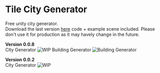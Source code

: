 # Tile City Generator 
Free unity city generator.</br>
Download the last version [here](https://github.com/AndreaDev3D/TileCityBuilder/releases) code + example scene included.
Please don't use it for production as it may havely change in the future.


**Version 0.0.8**</br>
City Generator
![WIP](https://image.prntscr.com/image/xWklc_2ESoylcoNk1kB39g.jpg)
Building Generator
![Building Generator](https://github.com/AndreaDev3D/TileCityBuilder/blob/master/Screenshot/Beta_v0.0.8_1.gif)

**Version 0.0.2**</br>
City Generator
![WIP](https://image.prntscr.com/image/LjfXBncqSXCMrErgwpPTBg.png)
